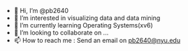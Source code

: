 - 👋 Hi, I’m @pb2640
- 👀 I’m interested in visualizing data and data mining
- 🌱 I’m currently learning Operating Systems(xv6)
- 💞️ I’m looking to collaborate on ...
- 📫 How to reach me : Send an email on pb2640@nyu.edu

<!---
pb2640/pb2640 is a ✨ special ✨ repository because its `README.md` (this file) appears on your GitHub profile.
You can click the Preview link to take a look at your changes.
--->
